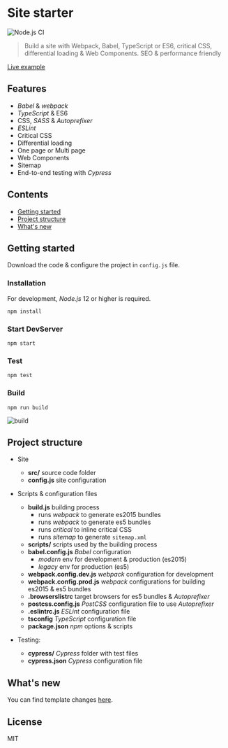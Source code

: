 # Site starter
![Node.js CI](https://github.com/robisim74/site-starter/workflows/Node.js%20CI/badge.svg)
> Build a site with Webpack, Babel, TypeScript or ES6, critical CSS, differential loading & Web Components. SEO & performance friendly

[Live example]( https://robisim74.github.io/site-starter/)

## Features

* _Babel_ & _webpack_
* _TypeScript_ & ES6
* CSS, _SASS_ & _Autoprefixer_
* _ESLint_
* Critical CSS
* Differential loading
* One page or Multi page
* Web Components
* Sitemap
* End-to-end testing with _Cypress_


## Contents
* [Getting started](#1)
* [Project structure](#2)
* [What's new](#3)


## <a name="1"></a>Getting started
Download the code & configure the project in `config.js` file.

### Installation
For development, _Node.js_ 12 or higher is required.

```Shell
npm install
```

### Start DevServer
```Shell
npm start
```

### Test
```Shell
npm test
```

### Build
```Shell
npm run build
```

![build](https://user-images.githubusercontent.com/14012361/103531475-b17a4b00-4e89-11eb-99d1-6679d08bde4c.png)


## <a name="2"></a>Project structure
- Site
    - **src/** source code folder
    - **config.js** site configuration
    
- Scripts & configuration files
    - **build.js** building process
        - runs _webpack_ to generate es2015 bundles
        - runs _webpack_ to generate es5 bundles
        - runs _critical_ to inline critical CSS
        - runs _sitemap_ to generate `sitemap.xml`
    - **scripts/** scripts used by the building process
    - **babel.config.js** _Babel_ configuration
        - _modern_ env for development & production (es2015)
        - _legacy_ env for production (es5)
    - **webpack.config.dev.js** _webpack_ configuration for development
    - **webpack.config.prod.js** _webpack_ configurations for building es2015 & es5 bundles
    - **.browserslistrc** target browsers for es5 bundles & _Autoprefixer_
    - **postcss.config.js** _PostCSS_ configuration file to use _Autoprefixer_
    - **.eslintrc.js** _ESLint_ configuration file
    - **tsconfig** _TypeScript_ configuration file
    - **package.json** _npm_ options & scripts
- Testing:
    - **cypress/** _Cypress_ folder with test files
    - **cypress.json** _Cypress_ configuration file

## <a name="3"></a>What's new
You can find template changes [here](https://github.com/robisim74/site-starter/releases).


## License
MIT
